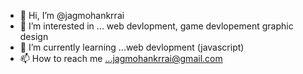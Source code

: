 - 👋 Hi, I’m @jagmohankrrai
- 👀 I’m interested in ... web devlopment, game devlopement graphic design 
- 🌱 I’m currently learning ...web devlopment (javascript)
- 📫 How to reach me ...jagmohankrrai@gmail.com

<!---
jagmohankrrai/jagmohankrrai is a ✨ special ✨ repository because its `README.md` (this file) appears on your GitHub profile.
You can click the Preview link to take a look at your changes.
--->
